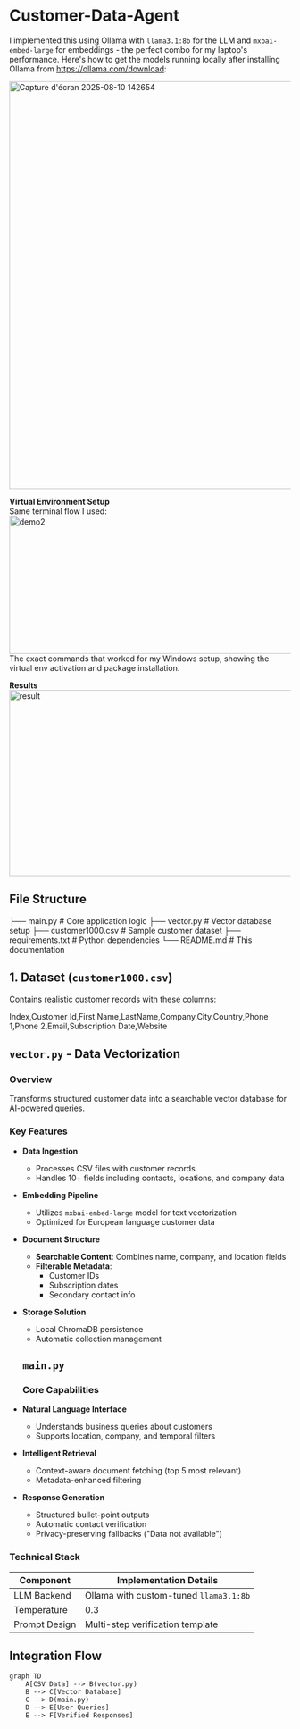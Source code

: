 # Customer-Data-Agent


I implemented this using Ollama with `llama3.1:8b` for the LLM and `mxbai-embed-large` for embeddings - the perfect combo for my laptop's performance. Here's how to get the models running locally after installing Ollama from https://ollama.com/download:

<img width="939" height="730" alt="Capture d'écran 2025-08-10 142654" src="https://github.com/user-attachments/assets/21d4153b-3980-4232-8a56-963bf9a4a268" />

**Virtual Environment Setup**  
Same terminal flow I used: 
<img width="1205" height="247" alt="demo2" src="https://github.com/user-attachments/assets/e683d803-335f-4d47-8fe1-940542195b6c" />
The exact commands that worked for my Windows setup, showing the virtual env activation and package installation.

**Results**  
<img width="1526" height="333" alt="result" src="https://github.com/user-attachments/assets/2ae243be-2550-4395-ae59-6f8485ca0565" />



##  File Structure
├── main.py # Core application logic
├── vector.py # Vector database setup
├── customer1000.csv # Sample customer dataset
├── requirements.txt # Python dependencies
└── README.md # This documentation

## 1. Dataset (`customer1000.csv`)
Contains realistic customer records with these columns:

Index,Customer Id,First Name,LastName,Company,City,Country,Phone 1,Phone 2,Email,Subscription Date,Website

##  `vector.py` - Data Vectorization

### Overview
Transforms structured customer data into a searchable vector database for AI-powered queries.

### Key Features
- **Data Ingestion**
  - Processes CSV files with customer records
  - Handles 10+ fields including contacts, locations, and company data

- **Embedding Pipeline**
  - Utilizes `mxbai-embed-large` model for text vectorization
  - Optimized for European language customer data

- **Document Structure**
  - **Searchable Content**: Combines name, company, and location fields
  - **Filterable Metadata**: 
    - Customer IDs
    - Subscription dates
    - Secondary contact info

- **Storage Solution**
  - Local ChromaDB persistence
  - Automatic collection management
  ##  `main.py` 

 
  ### Core Capabilities
- **Natural Language Interface**
  - Understands business queries about customers
  - Supports location, company, and temporal filters

- **Intelligent Retrieval**
  - Context-aware document fetching (top 5 most relevant)
  - Metadata-enhanced filtering

- **Response Generation**
  - Structured bullet-point outputs
  - Automatic contact verification
  - Privacy-preserving fallbacks ("Data not available")

### Technical Stack
| Component | Implementation Details |
|-----------|------------------------|
| LLM Backend | Ollama with custom-tuned `llama3.1:8b` |
| Temperature | 0.3 |
| Prompt Design | Multi-step verification template |


## Integration Flow
```mermaid
graph TD
    A[CSV Data] --> B(vector.py)
    B --> C[Vector Database]
    C --> D(main.py)
    D --> E[User Queries]
    E --> F[Verified Responses]




